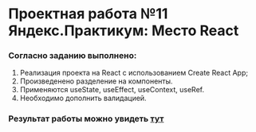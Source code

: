 # Проектная работа №11 Яндекс.Практикум: Место React

### Согласно заданию выполнено:
1. Реализация проекта на React с использованием Create React App;
2. Произведенено разделение на компоненты.
3. Применяются useState, useEffect, useContext, useRef.
4. Необходимо дополнить валидацией.


### Результат работы можно увидеть [тут](https://lizabettt.github.io/mesto-react/)